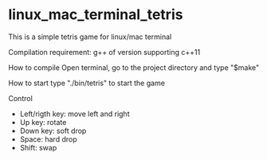 # linux_mac_terminal_tetris

This is a simple tetris game for linux/mac terminal

Compilation requirement:
    g++ of version supporting c++11

How to compile
    Open terminal, go to the project directory and type "$make"
    
How to start
    type "./bin/tetris" to start the game

Control
- Left/rigth key: move left and right
- Up key: rotate
- Down key: soft drop
- Space: hard drop
- Shift: swap
